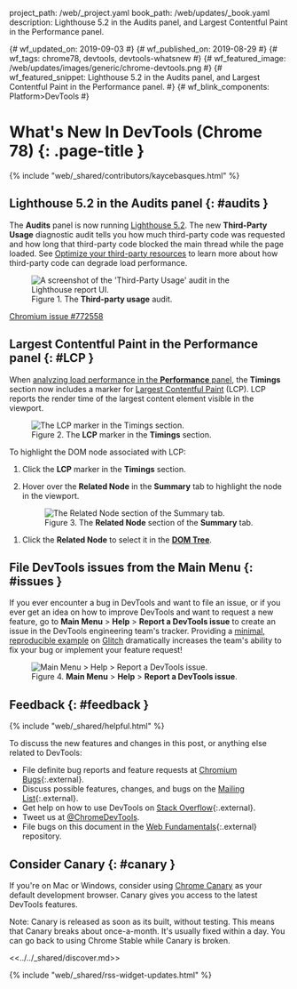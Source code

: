 project_path: /web/_project.yaml
book_path: /web/updates/_book.yaml
description: Lighthouse 5.2 in the Audits panel, and Largest Contentful Paint in the Performance panel.

{# wf_updated_on: 2019-09-03 #}
{# wf_published_on: 2019-08-29 #}
{# wf_tags: chrome78, devtools, devtools-whatsnew #}
{# wf_featured_image: /web/updates/images/generic/chrome-devtools.png #}
{# wf_featured_snippet: Lighthouse 5.2 in the Audits panel, and Largest Contentful Paint in the Performance panel. #}
{# wf_blink_components: Platform>DevTools #}

# What's New In DevTools (Chrome 78) {: .page-title }

{% include "web/_shared/contributors/kaycebasques.html" %}

## Lighthouse 5.2 in the Audits panel {: #audits }

[LH]: https://github.com/GoogleChrome/lighthouse/releases/tag/v5.2.0
[3P]: https://web.dev/fast#optimize-your-third-party-resources

The **Audits** panel is now running [Lighthouse 5.2][LH]. The new **Third-Party Usage** 
diagnostic audit tells you how much third-party code was requested and how long that third-party
code blocked the main thread while the page loaded. See [Optimize your third-party resources][3P]
to learn more about how third-party code can degrade load performance.

<figure>
  <img src="/web/updates/images/2019/08/thirdpartycode.png"
       alt="A screenshot of the 'Third-Party Usage' audit in the Lighthouse report UI."/>
  <figcaption>
    Figure 1. The <b>Third-party usage</b> audit.
  </figcaption>
</figure>

[Chromium issue #772558](https://crbug.com/772558)

## Largest Contentful Paint in the Performance panel {: #LCP }

[LCP]: https://web.dev/largest-contentful-paint
[record]: /web/tools/chrome-devtools/evaluate-performance/reference#record-load

When [analyzing load performance in the **Performance** panel][record], the **Timings** section
now includes a marker for [Largest Contentful Paint][LCP] (LCP). LCP reports the render time
of the largest content element visible in the viewport.

<figure>
  <img src="/web/updates/images/2019/08/lcp.png"
       alt="The LCP marker in the Timings section."/>
  <figcaption>
    Figure 2. The <b>LCP</b> marker in the <b>Timings</b> section.
  </figcaption>
</figure>

To highlight the DOM node associated with LCP:

1. Click the **LCP** marker in the **Timings** section.
1. Hover over the **Related Node** in the **Summary** tab to highlight the node in the
   viewport.

     <figure>
       <img src="/web/updates/images/2019/08/relatednode.png"
            alt="The Related Node section of the Summary tab."/>
       <figcaption>
         Figure 3. The <b>Related Node</b> section of the <b>Summary</b> tab.
       </figcaption>
     </figure>

[DOM]: /web/tools/chrome-devtools/dom

1. Click the **Related Node** to select it in the [**DOM Tree**][DOM].

<!-- https://chromium.googlesource.com/chromium/src/+/9ed4ed171aa627b481275a90cf193a8e126e3fa6 -->

## File DevTools issues from the Main Menu {: #issues }

[repro]: https://stackoverflow.com/help/minimal-reproducible-example

If you ever encounter a bug in DevTools and want to file an issue, or if you ever get an idea
on how to improve DevTools and want to request a new feature, go to **Main Menu** > **Help** >
**Report a DevTools issue** to create an issue in the DevTools engineering team's tracker. Providing a
[minimal, reproducible example][repro] on [Glitch](https://glitch.com/) dramatically increases
the team's ability to fix your bug or implement your feature request!

<figure>
  <img src="/web/updates/images/2019/08/reportissue.png"
       alt="Main Menu > Help > Report a DevTools issue."/>
  <figcaption>
    Figure 4. <b>Main Menu</b> &gt; <b>Help</b> &gt; <b>Report a DevTools issue</b>.
  </figcaption>
</figure>

<!-- https://chromium.googlesource.com/chromium/src/+/ac7df080c78c8f38a448f518cf8a1c63e3d120c5 -->

## Feedback {: #feedback }

[ML]: https://groups.google.com/forum/#!forum/google-chrome-developer-tools
[WF]: https://github.com/google/webfundamentals/issues/new
[SO]: https://stackoverflow.com/questions/tagged/google-chrome-devtools

{% include "web/_shared/helpful.html" %}

To discuss the new features and changes in this post, or anything else related to DevTools:

* File definite bug reports and feature requests at [Chromium Bugs](https://crbug.com){:.external}.
* Discuss possible features, changes, and bugs on the [Mailing List][ML]{:.external}.
* Get help on how to use DevTools on [Stack Overflow][SO]{:.external}.
* Tweet us at [@ChromeDevTools](https://twitter.com/chromedevtools).
* File bugs on this document in the [Web Fundamentals][WF]{:.external} repository.

## Consider Canary {: #canary }

[canary]: https://www.google.com/chrome/browser/canary.html

If you're on Mac or Windows, consider using [Chrome Canary][canary] as your default
development browser. Canary gives you access to the latest DevTools features.

Note: Canary is released as soon as its built, without testing. This means that Canary
breaks about once-a-month. It's usually fixed within a day. You can go back to using Chrome
Stable while Canary is broken.

<<../../_shared/discover.md>>

{% include "web/_shared/rss-widget-updates.html" %}
